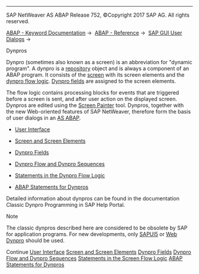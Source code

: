   

* * *

SAP NetWeaver AS ABAP Release 752, ©Copyright 2017 SAP AG. All rights reserved.

[ABAP - Keyword Documentation](javascript:call_link\('abenabap.htm'\)) →  [ABAP - Reference](javascript:call_link\('abenabap_reference.htm'\)) →  [SAP GUI User Dialogs](javascript:call_link\('abenabap_screens.htm'\)) → 

Dynpros

Dynpro (sometimes also known as a screen) is an abbreviation for "dynamic program". A dynpro is a [repository](javascript:call_link\('abenrepository_glosry.htm'\) "Glossary Entry") object and is always a component of an ABAP program. It consists of the [screen](javascript:call_link\('abenscreen_glosry.htm'\) "Glossary Entry") with its screen elements and the [dynpro flow logic](javascript:call_link\('abendynpro_flow_logic_glosry.htm'\) "Glossary Entry"). [Dynpro fields](javascript:call_link\('abendynpro_field_glosry.htm'\) "Glossary Entry") are assigned to the screen elements.

The flow logic contains processing blocks for events that are triggered before a screen is sent, and after user action on the displayed screen. Dynpros are edited using the [Screen Painter](javascript:call_link\('abenscreen_painter_glosry.htm'\) "Glossary Entry") tool. Dynpros, together with the new Web-oriented features of SAP NetWeaver, therefore form the basis of user dialogs in an [AS ABAP](javascript:call_link\('abensap_nw_abap_glosry.htm'\) "Glossary Entry").

-   [User Interface](javascript:call_link\('abenabap_dynpros_gui.htm'\))

-   [Screen and Screen Elements](javascript:call_link\('abenabap_dynpros_screen.htm'\))

-   [Dynpro Fields](javascript:call_link\('abenabap_dynpros_fields.htm'\))

-   [Dynpro Flow and Dynpro Sequences](javascript:call_link\('abenabap_dynpros_processing.htm'\))

-   [Statements in the Dynpro Flow Logic](javascript:call_link\('abenabap_dynpros_dynpro_statements.htm'\))

-   [ABAP Statements for Dynpros](javascript:call_link\('abenabap_dynpros_abap_statements.htm'\))

Detailed information about dynpros can be found in the documentation Classic Dynpro Programming in SAP Help Portal.

Note

The classic dynpros described here are considered to be obsolete by SAP for application programs. For new developments, only [SAPUI5](javascript:call_link\('abensapui5_glosry.htm'\) "Glossary Entry") or [Web Dynpro](javascript:call_link\('abenweb_dynpro_glosry.htm'\) "Glossary Entry") should be used.

Continue
[User Interface](javascript:call_link\('abenabap_dynpros_gui.htm'\))
[Screen and Screen Elements](javascript:call_link\('abenabap_dynpros_screen.htm'\))
[Dynpro Fields](javascript:call_link\('abenabap_dynpros_fields.htm'\))
[Dynpro Flow and Dynpro Sequences](javascript:call_link\('abenabap_dynpros_processing.htm'\))
[Statements in the Screen Flow Logic](javascript:call_link\('abenabap_dynpros_dynpro_statements.htm'\))
[ABAP Statements for Dynpros](javascript:call_link\('abenabap_dynpros_abap_statements.htm'\))